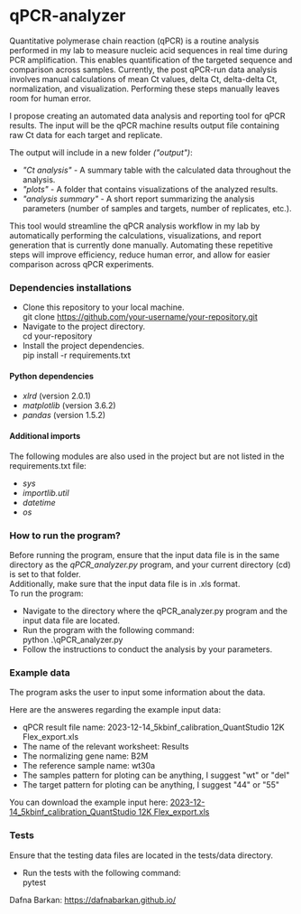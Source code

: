 # qPCR-analyzer
Quantitative polymerase chain reaction (qPCR) is a routine analysis performed in my lab to measure nucleic acid sequences in real time during PCR amplification. This enables quantification of the targeted sequence and comparison across samples. Currently, the post qPCR-run data analysis involves manual calculations of mean Ct values, delta Ct, delta-delta Ct, normalization, and visualization. Performing these steps manually leaves room for human error.

I propose creating an automated data analysis and reporting tool for qPCR results. The input will be the qPCR machine results output file containing raw Ct data for each target and replicate.

The output will include in a new folder *("output")*:
* *"Ct analysis"* - A summary table with the calculated data throughout the analysis. <br> 
* *"plots"* - A folder that contains visualizations of the analyzed results. <br>
* *"analysis summary"* - A short report summarizing the analysis parameters (number of samples and targets, number of replicates, etc.). <br>

This tool would streamline the qPCR analysis workflow in my lab by automatically performing the calculations, visualizations, and report generation that is currently done manually. Automating these repetitive steps will improve efficiency, reduce human error, and allow for easier comparison across qPCR experiments.

### Dependencies installations
* Clone this repository to your local machine.<br>
  git clone https://github.com/your-username/your-repository.git
* Navigate to the project directory.<br>
  cd your-repository
* Install the project dependencies.<br>
  pip install -r requirements.txt

#### Python dependencies
* *xlrd* (version 2.0.1)
* *matplotlib* (version 3.6.2)
* *pandas* (version 1.5.2)
  
#### Additional imports
The following modules are also used in the project but are not listed in the requirements.txt file:
* *sys* 
* *importlib.util*
* *datetime*
* *os*

### How to run the program?
Before running the program, ensure that the input data file is in the same directory as the *qPCR_analyzer.py* program, and your current directory (cd) is set to that folder.<br>
Additionally, make sure that the input data file is in .xls format.<br>
To run the program:
* Navigate to the directory where the qPCR_analyzer.py program and the input data file are located.
* Run the program with the following command:<br>
  python .\qPCR_analyzer.py    <br>
* Follow the instructions to conduct the analysis by your parameters.

### Example data
The program asks the user to input some information about the data.

Here are the answeres regarding the example input data:
* qPCR result file name: 2023-12-14_5kbinf_calibration_QuantStudio 12K Flex_export.xls
* The name of the relevant worksheet: Results
* The normalizing gene name: B2M
* The reference sample name: wt30a
* The samples pattern for ploting can be anything, I suggest "wt" or "del"
* The target pattern for ploting can be anything, I suggest "44" or "55"
  
You can download the example input here:
[2023-12-14_5kbinf_calibration_QuantStudio 12K Flex_export.xls](https://github.com/DafnaBarkan/qPCR-analyzer/files/14626571/2023-12-14_5kbinf_calibration_QuantStudio.12K.Flex_export.xls)

### Tests
Ensure that the testing data files are located in the tests/data directory.
* Run the tests with the following command:<br>
  pytest


Dafna Barkan: https://dafnabarkan.github.io/

